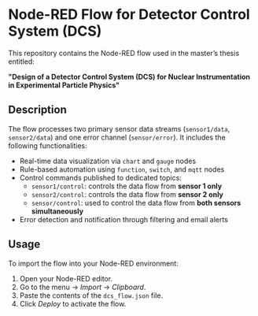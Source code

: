 # Node-RED Flow for Detector Control System (DCS)

This repository contains the Node-RED flow used in the master’s thesis entitled:

**"Design of a Detector Control System (DCS) for Nuclear Instrumentation in Experimental Particle Physics"**

## Description

The flow processes two primary sensor data streams (`sensor1/data`, `sensor2/data`) and one error channel (`sensor/error`). It includes the following functionalities:

- Real-time data visualization via `chart` and `gauge` nodes
- Rule-based automation using `function`, `switch`, and `mqtt` nodes
- Control commands published to dedicated topics:
  - `sensor1/control`: controls the data flow from **sensor 1 only**
  - `sensor2/control`: controls the data flow from **sensor 2 only**
  - `sensor/control`: used to control the data flow from **both sensors simultaneously**
- Error detection and notification through filtering and email alerts


## Usage

To import the flow into your Node-RED environment:

1. Open your Node-RED editor.
2. Go to the menu → *Import* → *Clipboard*.
3. Paste the contents of the `dcs_flow.json` file.
4. Click *Deploy* to activate the flow.

